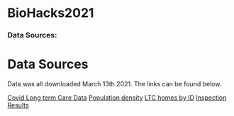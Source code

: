 # BioHacks2021

### Data Sources: 

# Data Sources

Data was all downloaded March 13th 2021. The links can be found below. 

[Covid Long term Care Data](https://data.ontario.ca/en/dataset/long-term-care-home-covid-19-data)
[Population density](https://simplemaps.com/data/canada-cities)
[LTC homes by ID](http://publicreporting.ltchomes.net/en-ca/homeprofile.aspx?Home=2301&tab=1)
[Inspection Results](https://apps.mohltc.ca/ltchomes/detail.php?id=2728&lang=en)
